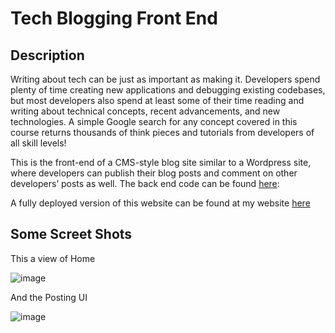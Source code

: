 # Tech Blogging Front End 

## Description 
Writing about tech can be just as important as making it. Developers spend plenty of time creating new applications and debugging existing codebases, but most developers also spend at least some of their time reading and writing about technical concepts, recent advancements, and new technologies. A simple Google search for any concept covered in this course returns thousands of think pieces and tutorials from developers of all skill levels!

This is the front-end of a CMS-style blog site similar to a Wordpress site, where developers can publish their blog posts and comment on other developers’ posts as well. The back end code can be found [here](https://github.com/palexander227/tm-tech-blogging-api): 

A fully deployed version of this website can be found at my website [here](https://blog.thoughtmuseum.com/)



## Some Screet Shots

This a view of Home

![image](https://user-images.githubusercontent.com/80119915/133659876-55885884-9918-44c1-8f4a-146e494d1ed9.png)



And the Posting UI

![image](https://user-images.githubusercontent.com/80119915/133659968-4cb3635b-39fa-44c0-94ac-65afc432f87d.png)
